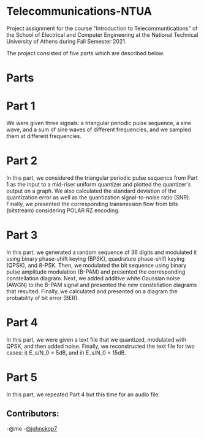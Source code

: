 # Telecommunications-NTUA
Project assignment for the course "Introduction to Telecommuntications" of the School of Electrical and Computer Engineering at the National Technical University of Athens during Fall Semester 2021.

The project consisted of five parts which are described below.

# Parts

# Part 1
We were given three signals: a triangular periodic pulse sequence, a sine wave, and a sum of sine waves of different frequencies, and we sampled them at different frequencies.

# Part 2
In this part, we considered the triangular periodic pulse sequence from Part 1 as the input to a mid-riser uniform quantizer and plotted the quantizer's output on a graph. We also calculated the standard deviation of the quantization error as well as the quantization signal-to-noise ratio (SNR). Finally, we presented the corresponding transmission flow from bits (bitstream) considering POLAR RZ encoding.

# Part 3
In this part, we generated a random sequence of 36 digits and modulated it using binary phase-shift keying (BPSK), quadrature phase-shift keying (QPSK), and 8-PSK. Then, we modulated the bit sequence using binary pulse amplitude modulation (B-PAM) and presented the corresponding constellation diagram. Next, we added additive white Gaussian noise (AWGN) to the B-PAM signal and presented the new constellation diagrams that resulted. Finally, we calculated and presented on a diagram the probability of bit error (BER).

# Part 4
In this part, we were given a text file that we quantized, modulated with QPSK, and then added noise. Finally, we reconstructed the text file for two cases: i) E_s/N_0 = 5dB, and ii) E_s/N_0 = 15dB.

# Part 5
In this part, we repeated Part 4 but this time for an audio file.

## Contributors:
-@me
-[@johnskop7](https://github.com/johnskop7)



